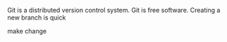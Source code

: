 Git is a distributed version control system.
Git is free software.
Creating a new branch is quick

make change



